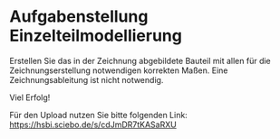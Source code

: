 # Aufgabenstellung Einzelteilmodellierung

Erstellen Sie das in der Zeichnung abgebildete Bauteil mit allen für die Zeichnungserstellung notwendigen korrekten Maßen. Eine Zeichnungsableitung ist nicht notwendig.

Viel Erfolg!

Für den Upload nutzen Sie bitte folgenden Link: 
https://hsbi.sciebo.de/s/cdJmDR7tKASaRXU

